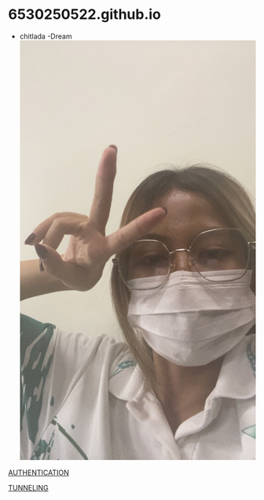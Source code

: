 # 6530250522.github.io
 - chitlada
     -Dream
![alt text](images/IMG_8325.jpeg)

[AUTHENTICATION](authentication)

[TUNNELING](tunneling.md)
